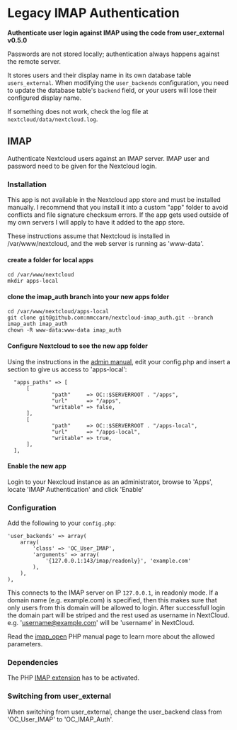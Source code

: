 Legacy IMAP Authentication
============================
**Authenticate user login against IMAP using the code from user_external v0.5.0**

Passwords are not stored locally; authentication always happens against
the remote server.

It stores users and their display name in its own database table
`users_external`.
When modifying the `user_backends` configuration, you need to
update the database table's `backend` field, or your users will lose
their configured display name.

If something does not work, check the log file at `nextcloud/data/nextcloud.log`.

IMAP
----
Authenticate Nextcloud users against an IMAP server.
IMAP user and password need to be given for the Nextcloud login.


### Installation
This app is not available in the Nextcloud app store and must be installed manually.  I recommend that you install it into a custom "app" folder to avoid conflicts and file signature checksum errors.  If the app gets used outside of my own servers I will apply to have it added to the app store.

These instructions assume that Nextcloud is installed in /var/www/nextcloud, and the web server is running as 'www-data'.

#### create a folder for local apps
```
cd /var/www/nextcloud
mkdir apps-local
```

#### clone the imap_auth branch into your new apps folder
```
cd /var/www/nextcloud/apps-local
git clone git@github.com:mmccarn/nextcloud-imap_auth.git --branch imap_auth imap_auth
chown -R www-data:www-data imap_auth
```

#### Configure Nextcloud to see the new app folder
Using the instructions in the [admin manual](https://docs.nextcloud.com/server/15/admin_manual/apps_management.html), edit your config.php and insert a section to give us access to 'apps-local':
```
  "apps_paths" => [
      [
              "path"     => OC::$SERVERROOT . "/apps",
              "url"      => "/apps",
              "writable" => false,
      ],
      [
              "path"     => OC::$SERVERROOT . "/apps-local",
              "url"      => "/apps-local",
              "writable" => true,
      ],
  ],
```

#### Enable the new app
Login to your Nexcloud instance as an administrator, browse to 'Apps', locate 'IMAP Authentication' and click 'Enable'


### Configuration
Add the following to your `config.php`:

    'user_backends' => array(
        array(
            'class' => 'OC_User_IMAP',
            'arguments' => array(
                '{127.0.0.1:143/imap/readonly}', 'example.com'
            ),
        ),
    ),

This connects to the IMAP server on IP `127.0.0.1`, in readonly mode.
If a domain name (e.g. example.com) is specified, then this makes sure that
only users from this domain will be allowed to login. After successfull
login the domain part will be striped and the rest used as username in
NextCloud. e.g. 'username@example.com' will be 'username' in NextCloud.

Read the [imap_open][0] PHP manual page to learn more about the allowed
parameters.

[0]: http://php.net/imap_open#refsect1-function.imap-open-parameters

### Dependencies
The PHP [IMAP extension][1] has to be activated.

[1]: http://php.net/imap


### Switching from user_external
When switching from user_external, change the user_backend class from 'OC_User_IMAP' to 'OC_IMAP_Auth'.

